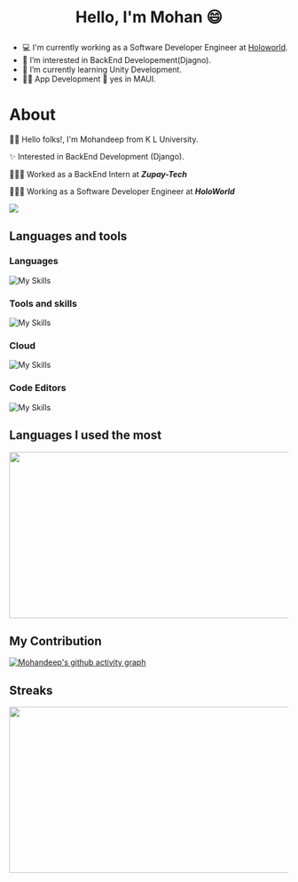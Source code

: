 # <p align=center>Hello, I'm Mohan :smile:<p>

- 💻 I'm currently working as a Software Developer Engineer at [Holoworld](https://holoworld.one/).
- 👀 I’m interested in BackEnd Developement(Djagno).
- 🌱 I’m currently learning Unity Development.
- 🧑‍💻 App Development 🤔 yes in MAUI.



<!---
mohandeep2002/mohandeep2002 is a ✨ special ✨ repository because its `README.md` (this file) appears on your GitHub profile.
You can click the Preview link to take a look at your changes.
--->

# About
👋🏻 Hello folks!, I'm Mohandeep from K L University. 

✨ Interested in BackEnd Development (Django).

🧑🏻‍💻 Worked as a BackEnd Intern at **_Zupay-Tech_**

👨🏻‍💻 Working as a Software Developer Engineer at **_HoloWorld_**


![](https://komarev.com/ghpvc/?username=mohandeep2002&style=plastic)

## Languages and tools
### Languages
![My Skills](https://skillicons.dev/icons?i=cs,py,java,cpp,c)
### Tools and skills
![My Skills](https://skillicons.dev/icons?i=git,github,bootstrap,unity,fastapi,docker,gitlab,mongodb,mysql)
### Cloud 
  ![My Skills](https://skillicons.dev/icons?i=gcp,aws)
### Code Editors
 ![My Skills](https://skillicons.dev/icons?i=visualstudio,vscode,eclipse)


## Languages I used the most

<div align="center">
  <img src="https://github-readme-stats.vercel.app/api/top-langs/?username=mohandeep2002&theme=tokyonight&langs_count=5" width="600" height="300"/>
  
</div>

## My Contribution

[![Mohandeep's github activity graph](https://github-readme-activity-graph.cyclic.app/graph?username=mohandeep2002&theme=tokyo-night)](https://github.com/ashutosh00710/github-readme-activity-graph)

## Streaks
<div align="center">
   <img src="https://github-readme-streak-stats.herokuapp.com/?user=mohandeep2002&theme=tokyonight" width="600" height="300"/>
</div>
